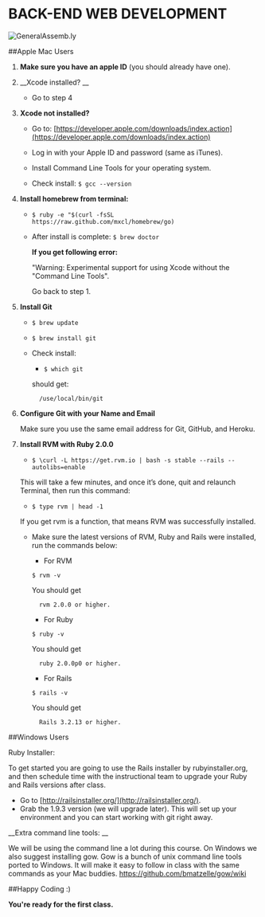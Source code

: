 BACK-END WEB DEVELOPMENT
============================

![GeneralAssemb.ly](https://github.com/generalassembly/ga-ruby-on-rails-for-devs/raw/master/images/ga.png "GeneralAssemb.ly")

##Apple Mac Users 

1.	__Make sure you have an apple ID__ (you should already have one). 

2.	__Xcode installed? __
	
	* Go to step 4

3.	__Xcode not installed?__ 

	* Go to: [https://developer.apple.com/downloads/index.action](https://developer.apple.com/downloads/index.action)
	
	* Log in with your Apple ID and password (same as iTunes).

	* Install Command Line Tools for your operating system.

	* Check install: ```$ gcc --version```


4.	__Install homebrew from terminal:__

	* ```$ ruby -e "$(curl -fsSL https://raw.github.com/mxcl/homebrew/go)```

	* After install is complete: ```$ brew doctor```

		__If you get following error:__ 
		
		"Warning: Experimental support for using Xcode without the "Command Line Tools".
		
		Go back to step 1.


5.	__Install Git__

	
	* ```$ brew update```
	
	* ```$ brew install git```

	* Check install:

		* ```$ which git```

		should get:	 
		
			/use/local/bin/git

6.	__Configure Git with your Name and Email__

	Make sure you use the same email address for Git, GitHub, and Heroku.

7.	__Install RVM with Ruby 2.0.0__

	* ```$ \curl -L https://get.rvm.io | bash -s stable --rails --autolibs=enable```

	 This will take a few minutes, and once it’s done, quit and relaunch Terminal, then run this command:

	* ```$ type rvm | head -1```
	
	 If you get rvm is a function, that means RVM was successfully installed. 

	* Make sure the latest versions of RVM, Ruby and Rails were installed, run the commands below:

		* For RVM

		```$ rvm -v```
			
		You should get 
				
			rvm 2.0.0 or higher.
		* For Ruby

		```$ ruby -v```
			
		You should get 
					
			ruby 2.0.0p0 or higher.

		* For Rails

		```$ rails -v```
			
		You should get 
				
			Rails 3.2.13 or higher.


##Windows Users

Ruby Installer:

To get started you are going to use the Rails installer by rubyinstaller.org, and then schedule time with the instructional team to upgrade your Ruby and Rails versions after class.


*	Go to [http://railsinstaller.org/](http://railsinstaller.org/).
*	Grab the 1.9.3 version (we will upgrade later). This will set up your environment and you can start working with git right away.
		

__Extra command line tools: __
	
We will be using the command line a lot during this course. On Windows we also suggest installing gow. Gow is a bunch of unix command line tools ported to Windows. It will make it easy to follow in class with the same commands as your Mac buddies. https://github.com/bmatzelle/gow/wiki


##Happy Coding :)

__You're ready for the first class.__
